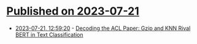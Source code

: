 # [Published on 2023-07-21](index.md)

* [2023-07-21, 12:59:20](https://lobste.rs/s/5jixfa/decoding_acl_paper_gzip_knn_rival_bert) - [Decoding the ACL Paper: Gzip and KNN Rival BERT in Text Classification](https://codeconfessions.substack.com/p/decoding-the-acl-paper-gzip-and-knn)
